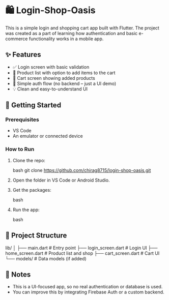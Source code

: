 # 🛍️ Login-Shop-Oasis

This is a simple login and shopping cart app built with Flutter. The project was created as a part of learning how authentication and basic e-commerce functionality works in a mobile app.

## ✨ Features

- ✅ Login screen with basic validation
- 🛒 Product list with option to add items to the cart
- 🧺 Cart screen showing added products
- 🔐 Simple auth flow (no backend – just a UI demo)
- 💡 Clean and easy-to-understand UI

## 🚀 Getting Started

### Prerequisites

- VS Code
- An emulator or connected device

### How to Run

1. Clone the repo:

   bash
   git clone https://github.com/chirag8715/login-shop-oasis.git
   

2. Open the folder in VS Code or Android Studio.

3. Get the packages:

   bash
   
   

4. Run the app:

   bash
   

## 📁 Project Structure


lib/
│
├── main.dart           # Entry point
├── login_screen.dart   # Login UI
├── home_screen.dart    # Product list and shop
├── cart_screen.dart    # Cart UI
└── models/             # Data models (if added)


## 📌 Notes

- This is a UI-focused app, so no real authentication or database is used.
- You can improve this by integrating Firebase Auth or a custom backend.
